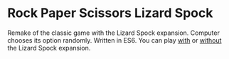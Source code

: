 # Rock Paper Scissors Lizard Spock

Remake of the classic game with the Lizard Spock expansion. Computer chooses its option randomly. Written in ES6\. You can play [with](https://berkerol.github.io/rock-paper-scissors-lizard-spock/rpsls.html) or [without](https://berkerol.github.io/rock-paper-scissors-lizard-spock/rps.html) the Lizard Spock expansion.

